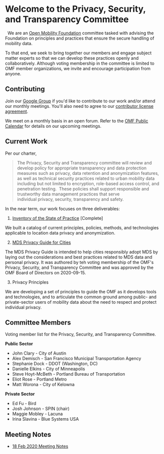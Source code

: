# Welcome to the Privacy, Security, and Transparency Committee
 
We are an [Open Mobility Foundation](https://www.openmobilityfoundation.org/) committee tasked with advising the Foundation on principles and practices that ensure the secure handling of mobility data. 

To that end, we seek to bring together our members and engage subject matter experts so that we can develop these practices openly and collaboratively. Although voting membership in the committee is limited to OMF member organizations, we invite and encourage participation from anyone.

## Contributing

Join our [Google Group](https://groups.google.com/a/openmobilityfoundation.org/forum/#!forum/privcomm/join) if you'd like to contribute to our work and/or attend our monthly meetings. You'll also need to agree to our [contributor license agreement](https://cla-assistant.io/openmobilityfoundation/mobility-data-specification?redirect=true).

We meet on a monthly basis in an open forum. Refer to the [OMF Public Calendar](https://github.com/openmobilityfoundation/mobility-data-specification/wiki#omf-public-calendar) for details on our upcoming meetings.

## Current Work

Per our charter, 

> The Privacy, Security and Transparency committee will review and develop policy for appropriate transparency and data protection measures such as privacy, data retention and anonymization features, as well as technical security practices related to urban mobility data including but not limited to encryption, role-based access control, and penetration testing.  These policies shall support responsible and trustworthy data management practices that serve individual privacy, security, transparency and safety.

In the near term, our work focuses on three deliverables:

1. [Inventory of the State of Practice](/products/state-of-the-practice.md) [Complete]

We built a catalog of current principles, policies, methods, and technologies applicable to location data privacy and anonymization.

2. [MDS Privacy Guide for Cities](https://github.com/openmobilityfoundation/governance/blob/main/documents/OMF-MDS-Privacy-Guide-for-Cities.pdf)

The MDS Privacy Guide is intended to help cities responsibly adopt MDS by laying out the considerations and best practices related to MDS data and personal privacy. It was authored by teh voting membership of the OMF's Privacy, Security, and Transparency Committee and was approved by the OMF Board of Directors on 2020-09-15.

3. Privacy Principles

We are developing a set of principles to guide the OMF as it develops tools and technologies, and to articulate the common ground among public- and private-sector users of mobility data about the need to respect and protect individual privacy. 

## Committee Members

Voting member list for the Privacy, Security, and Transparency Committee. 

**Public Sector**
- John Clary  -  City of Austin
- Alex Demisch -  San Francisco Municipal Transportation Agency
- Stephanie Dock - DDOT (Washington, DC)
- Danielle Elkins - City of Minneapolis
- Steve Hoyt-McBeth - Portland Bureau of Transportation
- Eliot Rose - Portland Metro
- Matt Worona - City of Kelowna

**Private Sector**
- Ed Fu - Bird
- Josh Johnson - SPIN (chair)
- Maggie Mobley - Lacuna
- Irina Slavina - Blue Systems USA

## Meeting Notes

- [18 Feb 2020 Meeting Notes](https://github.com/openmobilityfoundation/privacy-committee/issues/11)
